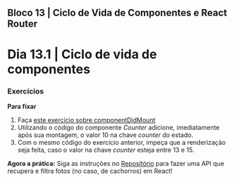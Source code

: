 ## Bloco 13 | Ciclo de Vida de Componentes e React Router

# Dia 13.1 | Ciclo de vida de componentes

### Exercícios

**Para fixar**
1. Faça [este exercício sobre componentDidMount](https://www.freecodecamp.org/learn/front-end-libraries/react/use-the-lifecycle-method-componentdidmount)
2. Utilizando o código do componente *Counter* adicione, imediatamente após sua montagem, o valor 10 na chave *counter* do estado.
3. Com o mesmo código do exercício anterior, impeça que a renderização seja feita, caso o valor na chave *counter* esteja entre 13 e 15.

**Agora a prática:**
Siga as instruções no [Repositório](https://github.com/tryber/exercise-dog-image) para fazer uma API que recupera e filtra fotos (no caso, de cachorros) em React!